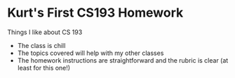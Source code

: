 # Kurt's First CS193 Homework

Things I like about CS 193
- The class is chill
- The topics covered will help with my other classes
- The homework instructions are straightforward and the rubric is clear (at least for this one!)
